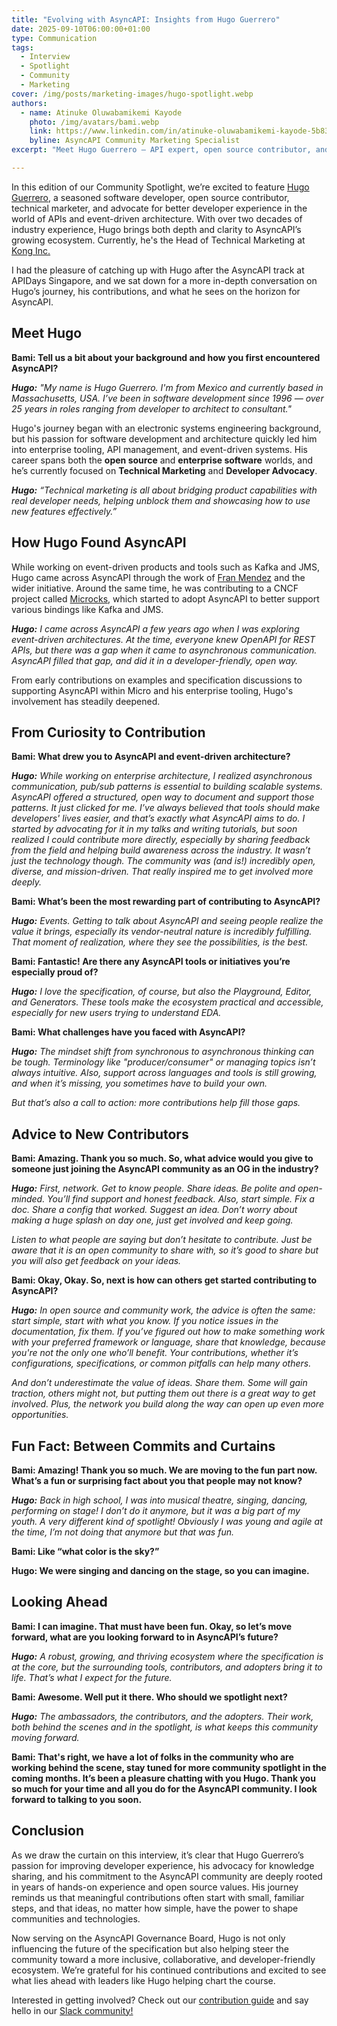 ```yaml
---
title: "Evolving with AsyncAPI: Insights from Hugo Guerrero"
date: 2025-09-10T06:00:00+01:00
type: Communication
tags:
  - Interview
  - Spotlight
  - Community
  - Marketing
cover: /img/posts/marketing-images/hugo-spotlight.webp
authors:
  - name: Atinuke Oluwabamikemi Kayode
    photo: /img/avatars/bami.webp
    link: https://www.linkedin.com/in/atinuke-oluwabamikemi-kayode-5b838b1b7/
    byline: AsyncAPI Community Marketing Specialist
excerpt: "Meet Hugo Guerrero — API expert, open source contributor, and new AsyncAPI Governance Board member. In this spotlight, he shares his journey, community insights, and hopes for AsyncAPI’s future."

---
```


In this edition of our Community Spotlight, we’re excited to feature [Hugo Guerrero](https://www.linkedin.com/in/hugoguerrero/), a seasoned software developer, open source contributor, technical marketer, and advocate for better developer experience in the world of APIs and event-driven architecture. With over two decades of industry experience, Hugo brings both depth and clarity to AsyncAPI’s growing ecosystem. Currently, he's the Head of Technical Marketing at [Kong Inc.](https://www.linkedin.com/company/konghq/)

I had the pleasure of catching up with Hugo after the AsyncAPI track at APIDays Singapore, and we sat down for a more in-depth conversation on Hugo’s journey, his contributions, and what he sees on the horizon for AsyncAPI.

## Meet Hugo

**Bami: Tell us a bit about your background and how you first encountered AsyncAPI?**

***Hugo:** "My name is Hugo Guerrero. I'm from Mexico and currently based in Massachusetts, USA. I’ve been in software development since 1996 — over 25 years in roles ranging from developer to architect to consultant."*

Hugo's journey began with an electronic systems engineering background, but his passion for software development and architecture quickly led him into enterprise tooling, API management, and event-driven systems. His career spans both the **open source** and **enterprise software** worlds, and he’s currently focused on **Technical Marketing** and **Developer Advocacy**.

***Hugo:** “Technical marketing is all about bridging product capabilities with real developer needs, helping unblock them and showcasing how to use new features effectively.”*

## How Hugo Found AsyncAPI

While working on event-driven products and tools such as Kafka and JMS, Hugo came across AsyncAPI through the work of [Fran Mendez](https://www.linkedin.com/in/fmvilas/) and the wider initiative. Around the same time, he was contributing to a CNCF project called [Microcks](https://github.com/microcks/microcks), which started to adopt AsyncAPI to better support various bindings like Kafka and JMS.

***Hugo:** I came across AsyncAPI a few years ago when I was exploring event-driven architectures. At the time, everyone knew OpenAPI for REST APIs, but there was a gap when it came to asynchronous communication. AsyncAPI filled that gap, and did it in a developer-friendly, open way.*

From early contributions on examples and specification discussions to supporting AsyncAPI within Micro and his enterprise tooling, Hugo's involvement has steadily deepened.

## From Curiosity to Contribution

**Bami: What drew you to AsyncAPI and event-driven architecture?**

***Hugo:** While working on enterprise architecture, I realized asynchronous communication, pub/sub patterns is essential to building scalable systems. AsyncAPI offered a structured, open way to document and support those patterns. It just clicked for me. I’ve always believed that tools should make developers' lives easier, and that’s exactly what AsyncAPI aims to do. I started by advocating for it in my talks and writing tutorials, but soon realized I could contribute more directly, especially by sharing feedback from the field and helping build awareness across the industry. It wasn’t just the technology though. The community was (and is!) incredibly open, diverse, and mission-driven. That really inspired me to get involved more deeply.*

**Bami: What’s been the most rewarding part of contributing to AsyncAPI?**

***Hugo:** Events. Getting to talk about AsyncAPI and seeing people realize the value it brings, especially its vendor-neutral nature is incredibly fulfilling. That moment of realization, where they see the possibilities, is the best.*

**Bami: Fantastic! Are there any AsyncAPI tools or initiatives you’re especially proud of?**

***Hugo:**  I love the specification, of course, but also the Playground, Editor, and Generators. These tools make the ecosystem practical and accessible, especially for new users trying to understand EDA.*

**Bami: What challenges have you faced with AsyncAPI?**

***Hugo:** The mindset shift from synchronous to asynchronous thinking can be tough. Terminology like "producer/consumer" or managing topics isn’t always intuitive. Also, support across languages and tools is still growing, and when it’s missing, you sometimes have to build your own.*

*But that’s also a call to action: more contributions help fill those gaps.*

## Advice to New Contributors

**Bami:  Amazing. Thank you so much. So, what advice would you give to someone just joining the AsyncAPI community as an OG in the industry?**

***Hugo:** First, network. Get to know people. Share ideas. Be polite and open-minded. You’ll find support and honest feedback. Also, start simple. Fix a doc. Share a config that worked. Suggest an idea. Don’t worry about making a huge splash on day one, just get involved and keep going.*

*Listen to what people are saying but don’t hesitate to contribute. Just be aware that it is an open community to share with, so it’s good to share but you will also get feedback on your ideas.*

**Bami: Okay, Okay. So, next is how can others get started contributing to AsyncAPI?**

***Hugo:** In open source and community work, the advice is often the same: start simple, start with what you know. If you notice issues in the documentation, fix them. If you’ve figured out how to make something work with your preferred framework or language, share that knowledge, because you're not the only one who’ll benefit. Your contributions, whether it’s configurations, specifications, or common pitfalls can help many others.*

*And don’t underestimate the value of ideas. Share them. Some will gain traction, others might not, but putting them out there is a great way to get involved. Plus, the network you build along the way can open up even more opportunities.*

## Fun Fact: Between Commits and Curtains

**Bami: Amazing! Thank you so much. We are moving to the fun part now. What’s a fun or surprising fact about you that people may not know?**

***Hugo:** Back in high school, I was into musical theatre, singing, dancing, performing on stage! I don’t do it anymore, but it was a big part of my youth. A very different kind of spotlight! Obviously I was young and agile at the time, I’m not doing that anymore but that was fun.*

**Bami: Like “what color is the sky?”**

**Hugo: We were singing and dancing on the stage, so you can imagine.**

## Looking Ahead

**Bami: I can imagine. That must have been fun. Okay, so let’s move forward, what are you looking forward to in AsyncAPI’s future?**

***Hugo:** A robust, growing, and thriving ecosystem where the specification is at the core, but the surrounding tools, contributors, and adopters bring it to life. That’s what I expect for the future.*

**Bami: Awesome. Well put it there. Who should we spotlight next?**

***Hugo:** The ambassadors, the contributors, and the adopters. Their work, both behind the scenes and in the spotlight, is what keeps this community moving forward.*

**Bami: That's right, we have a lot of folks in the community who are working behind the scene, stay tuned for more community spotlight in the coming months. It’s been a pleasure chatting with you Hugo. Thank you so much for your time and all you do for the AsyncAPI community. I look forward to talking to you soon.**

## Conclusion

As we draw the curtain on this interview, it’s clear that Hugo Guerrero’s passion for improving developer experience, his advocacy for knowledge sharing, and his commitment to the AsyncAPI community are deeply rooted in years of hands-on experience and open source values. His journey reminds us that meaningful contributions often start with small, familiar steps, and that ideas, no matter how simple, have the power to shape communities and technologies.

Now serving on the AsyncAPI Governance Board, Hugo is not only influencing the future of the specification but also helping steer the community toward a more inclusive, collaborative, and developer-friendly ecosystem. We’re grateful for his continued contributions and excited to see what lies ahead with leaders like Hugo helping chart the course.

Interested in getting involved? Check out our [contribution guide](https://github.com/asyncapi/spec/blob/master/CONTRIBUTING.md#contributing-to-asyncapi) and say hello in our [Slack community!](https://asyncapi.slack.com/ssb/redirect)